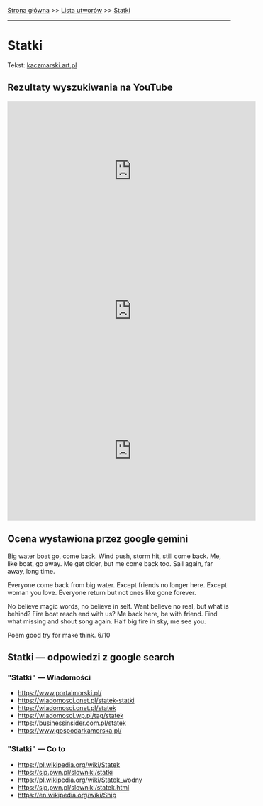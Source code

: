 [Strona główna](../index.md) >> [Lista utworów](../list.md) >> [Statki](563.md)

---

# Statki

Tekst: [kaczmarski.art.pl](https://www.kaczmarski.art.pl/tworczosc/wiersze/statki/)

## Rezultaty wyszukiwania na YouTube

<iframe width="560" height="315" src="https://www.youtube.com/embed/IW1nHa0Aaak?si=IdontcarewhotheIRSsendsImnotpayingtaxes" title="YouTube video player" frameborder="0" allow="accelerometer; autoplay; clipboard-write; encrypted-media; gyroscope; picture-in-picture; web-share" referrerpolicy="strict-origin-when-cross-origin" allowfullscreen></iframe>

<iframe width="560" height="315" src="https://www.youtube.com/embed/NdiJjnqBwnc?si=IdontcarewhotheIRSsendsImnotpayingtaxes" title="YouTube video player" frameborder="0" allow="accelerometer; autoplay; clipboard-write; encrypted-media; gyroscope; picture-in-picture; web-share" referrerpolicy="strict-origin-when-cross-origin" allowfullscreen></iframe>

<iframe width="560" height="315" src="https://www.youtube.com/embed/JU1LY-THcUE?si=IdontcarewhotheIRSsendsImnotpayingtaxes" title="YouTube video player" frameborder="0" allow="accelerometer; autoplay; clipboard-write; encrypted-media; gyroscope; picture-in-picture; web-share" referrerpolicy="strict-origin-when-cross-origin" allowfullscreen></iframe>

## Ocena wystawiona przez google gemini

Big water boat go, come back. Wind push, storm hit, still come back. Me, like boat, go away. Me get older, but me come back too. Sail again, far away, long time. 

Everyone come back from big water. Except friends no longer here. Except woman you love. Everyone return but not ones like gone forever. 

No believe magic words, no believe in self. Want believe no real, but what is behind? Fire boat reach end with us? Me back here, be with friend. Find what missing and shout song again. Half big fire in sky, me see you.

Poem good try for make think. 6/10


## Statki — odpowiedzi z google search

### "Statki" — Wiadomości

- <https://www.portalmorski.pl/>
- <https://wiadomosci.onet.pl/statek-statki>
- <https://wiadomosci.onet.pl/statek>
- <https://wiadomosci.wp.pl/tag/statek>
- <https://businessinsider.com.pl/statek>
- <https://www.gospodarkamorska.pl/>

### "Statki" — Co to

- <https://pl.wikipedia.org/wiki/Statek>
- <https://sjp.pwn.pl/slowniki/statki>
- <https://pl.wikipedia.org/wiki/Statek_wodny>
- <https://sjp.pwn.pl/slowniki/statek.html>
- <https://en.wikipedia.org/wiki/Ship>

